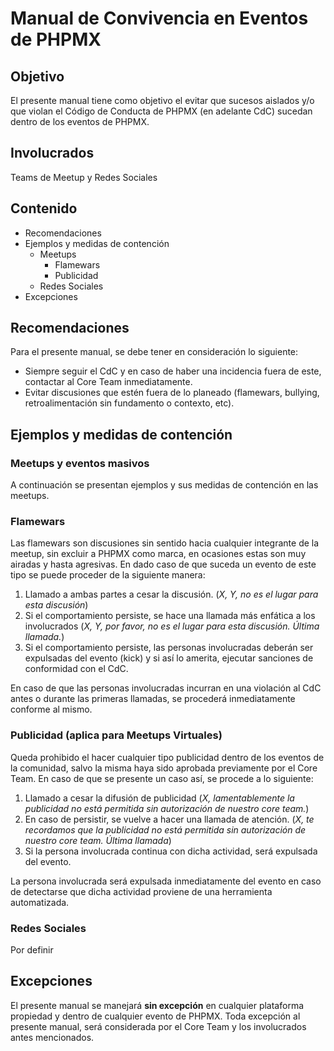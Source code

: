 # Manual de Convivencia en Eventos de PHPMX

## Objetivo
 
El presente manual tiene como objetivo el evitar que sucesos aislados y/o que violan el Código de Conducta de PHPMX (en adelante CdC) sucedan dentro de los eventos de PHPMX.

## Involucrados

Teams de Meetup y Redes Sociales

## Contenido
* Recomendaciones
* Ejemplos y medidas de contención
   * Meetups
     * Flamewars
     * Publicidad
   * Redes Sociales
 * Excepciones

## Recomendaciones

Para el presente manual, se debe tener en consideración lo siguiente:

* Siempre seguir el CdC y en caso de haber una incidencia fuera de este, contactar al Core Team inmediatamente.
* Evitar discusiones que estén fuera de lo planeado (flamewars, bullying, retroalimentación sin fundamento o contexto, etc).

## Ejemplos y medidas de contención
### Meetups y eventos masivos

A continuación se presentan ejemplos y sus medidas de contención en las meetups.

### Flamewars

Las flamewars son discusiones sin sentido hacia cualquier integrante de la meetup, sin excluir a PHPMX como marca, en ocasiones estas son muy airadas y hasta agresivas. En dado caso de que suceda un evento de este tipo se puede proceder de la siguiente manera:

1. Llamado a ambas partes a cesar la discusión. (_X, Y, no es el lugar para esta discusión_)
2. Si el comportamiento persiste, se hace una llamada más enfática a los involucrados (_X, Y, por favor, no es el lugar para esta discusión. Última llamada._)
3. Si el comportamiento persiste, las personas involucradas deberán ser expulsadas del evento (kick) y si así lo amerita, ejecutar sanciones de conformidad con el CdC.

En caso de que las personas involucradas incurran en una violación al CdC antes o durante las primeras llamadas, se procederá inmediatamente conforme al mismo.

### Publicidad (aplica para Meetups Virtuales)

Queda prohibido el hacer cualquier tipo publicidad dentro de los eventos de la comunidad, salvo la misma haya sido aprobada previamente por el Core Team. En caso de que se presente un caso así, se procede a lo siguiente:

1. Llamado a cesar la difusión de publicidad (_X, lamentablemente la publicidad no está permitida sin autorización de nuestro core team._)
2. En caso de persistir, se vuelve a hacer una llamada de atención. (_X, te recordamos que la publicidad no está permitida sin autorización de nuestro core team. Última llamada_)
3. Si la persona involucrada continua con dicha actividad, será expulsada del evento.

La persona involucrada será expulsada inmediatamente del evento en caso de detectarse que dicha actividad proviene de una herramienta automatizada.

### Redes Sociales

Por definir

## Excepciones

El presente manual se manejará **sin excepción** en cualquier plataforma propiedad y dentro de cualquier evento de PHPMX. Toda excepción al presente manual, será considerada por el Core Team y los involucrados antes mencionados.